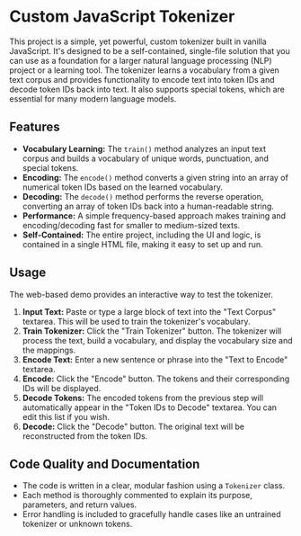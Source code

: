 # Custom JavaScript Tokenizer

This project is a simple, yet powerful, custom tokenizer built in vanilla JavaScript. It's designed to be a self-contained, single-file solution that you can use as a foundation for a larger natural language processing (NLP) project or a learning tool. The tokenizer learns a vocabulary from a given text corpus and provides functionality to encode text into token IDs and decode token IDs back into text. It also supports special tokens, which are essential for many modern language models.

## Features

-   **Vocabulary Learning:** The `train()` method analyzes an input text corpus and builds a vocabulary of unique words, punctuation, and special tokens.
-   **Encoding:** The `encode()` method converts a given string into an array of numerical token IDs based on the learned vocabulary.
-   **Decoding:** The `decode()` method performs the reverse operation, converting an array of token IDs back into a human-readable string.
-   **Performance:** A simple frequency-based approach makes training and encoding/decoding fast for smaller to medium-sized texts.
-   **Self-Contained:** The entire project, including the UI and logic, is contained in a single HTML file, making it easy to set up and run.


## Usage

The web-based demo provides an interactive way to test the tokenizer.

1.  **Input Text:** Paste or type a large block of text into the "Text Corpus" textarea. This will be used to train the tokenizer's vocabulary.
2.  **Train Tokenizer:** Click the "Train Tokenizer" button. The tokenizer will process the text, build a vocabulary, and display the vocabulary size and the mappings.
3.  **Encode Text:** Enter a new sentence or phrase into the "Text to Encode" textarea.
4.  **Encode:** Click the "Encode" button. The tokens and their corresponding IDs will be displayed.
5.  **Decode Tokens:** The encoded tokens from the previous step will automatically appear in the "Token IDs to Decode" textarea. You can edit this list if you wish.
6.  **Decode:** Click the "Decode" button. The original text will be reconstructed from the token IDs.

## Code Quality and Documentation

-   The code is written in a clear, modular fashion using a `Tokenizer` class.
-   Each method is thoroughly commented to explain its purpose, parameters, and return values.
-   Error handling is included to gracefully handle cases like an untrained tokenizer or unknown tokens.


